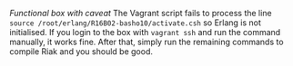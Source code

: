 *Functional box with caveat*
The Vagrant script fails to process the line `source /root/erlang/R16B02-basho10/activate.csh` so Erlang is not initialised. If you login to the box with `vagrant ssh` and run the command manually, it works fine. After that, simply run the remaining commands to compile Riak and you should be good.

